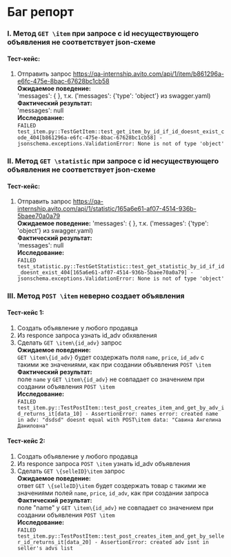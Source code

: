 # Баг репорт

### I. Метод ```GET \item``` при запросе с id несуществующего объявления не соответствует json-схеме 
#### Тест-кейс:
1. Отправить запрос https://qa-internship.avito.com/api/1/item/b861296a-e6fc-475e-8bac-67628bc1cb58 <br>
**Ожидаемое поведение:** <br>
'messages': { }, т.к. ('messages': {'type': 'object'} из swagger.yaml) <br>
**Фактический результат:** <br> 
'messages': null <br>
**Исследование:** <br>
```FAILED test_item.py::TestGetItem::test_get_item_by_id_if_id_doesnt_exist_code_404[b861296a-e6fc-475e-8bac-67628bc1cb58] - jsonschema.exceptions.ValidationError: None is not of type 'object'``` <br> 

### II. Метод ```GET \statistic``` при запросе с id несуществующего объявления не соответствует json-схеме

#### Тест-кейс:
1. Отправить запрос https://qa-internship.avito.com/api/1/statistic/165a6e61-af07-4514-936b-5baee70a0a79   
**Ожидаемое поведение:**
'messages': { }, т.к. ('messages': {'type': 'object'} из swagger.yaml) <br>
**Фактический результат:** <br> 
'messages': null <br>
**Исследование:**  <br>
```FAILED test_statistic.py::TestGetStatistic::test_get_statistic_by_id_if_id_doesnt_exist_404[165a6e61-af07-4514-936b-5baee70a0a79] - jsonschema.exceptions.ValidationError: None is not of type 'object'``` <br> 


### III. Метод ```POST \item``` неверно создает объявления
#### Тест-кейс 1:
1. Создать объявление у любого продавца
2. Из responce запроса узнать id_adv обхявления
3. Сделать ```GET \item\{id_adv}``` запрос <br>
**Ожидаемое поведение:** <br>
```GET \item\{id_adv}``` будет создержать поля ```name```, ```price```, ```id_adv``` с такими же значениями, как при создании объявления ```POST \item```<br>
**Фактический результат:** <br> 
поле ```name``` у ```GET \item\{id_adv}``` не совпадает со значением при создании объявления ```POST \item``` <br>
**Исследование:**  <br>
```FAILED test_item.py::TestPostItem::test_post_creates_item_and_get_by_adv_id_returns_it[data_10] - AssertionError: names error: created name in adv: "dsdsd" doesnt equal with POST\item data: "Савина Ангелина Даниловна"``` <br> 

#### Тест-кейс 2:
1. Создать объявление у любого продавца
2. Из responce запроса ```POST \item``` узнать id_adv объявления
3. Сделать ```GET \{selleID}\item``` запрос  
**Ожидаемое поведение:** <br>
ответ ```GET \{selleID}\item``` будет создержать товар с такими же значениями полей ```name```, ```price```, ```id_adv```, как при создании запроса <br>
**Фактический результат:** <br> 
поле "name" у ```GET \item\{id_adv}``` не совпадает со значением при создании объявления ```POST \item``` <br>
**Исследование:**  <br>
```FAILED test_item.py::TestPostItem::test_post_creates_item_and_get_by_seller_id_returns_it[data_20] - AssertionError: created adv isnt in seller's advs list```



